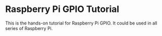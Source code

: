 Raspberry Pi GPIO Tutorial
==============

This is the hands-on tutorial for Raspberry Pi GPIO. It could be used in all series of Raspberry Pi.
